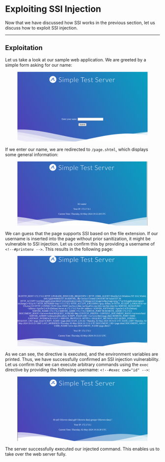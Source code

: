 # Exploiting SSI Injection

Now that we have discussed how SSI works in the previous section, let us discuss how to exploit SSI injection.

***

## Exploitation

Let us take a look at our sample web application. We are greeted by a simple form asking for our name:

<figure><img src="../../../../.gitbook/assets/image (5) (1) (1) (1) (1).png" alt=""><figcaption></figcaption></figure>

If we enter our name, we are redirected to `/page.shtml`, which displays some general information:

<figure><img src="../../../../.gitbook/assets/image (1) (1) (1) (1) (1) (1) (1) (1) (1) (1) (1) (1) (1) (1) (1) (1) (1) (1) (1).png" alt=""><figcaption></figcaption></figure>

We can guess that the page supports SSI based on the file extension. If our username is inserted into the page without prior sanitization, it might be vulnerable to SSI injection. Let us confirm this by providing a username of `<!--#printenv -->`. This results in the following page:

<figure><img src="../../../../.gitbook/assets/image (2) (1) (1) (1) (1) (1) (1) (1) (1) (1) (1) (1) (1) (1) (1).png" alt=""><figcaption></figcaption></figure>

As we can see, the directive is executed, and the environment variables are printed. Thus, we have successfully confirmed an SSI injection vulnerability. Let us confirm that we can execute arbitrary commands using the `exec` directive by providing the following username: `<!--#exec cmd="id" -->`:

<figure><img src="../../../../.gitbook/assets/image (491).png" alt=""><figcaption></figcaption></figure>

The server successfully executed our injected command. This enables us to take over the web server fully.
